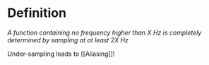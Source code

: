 # Definition

*A function containing no frequency higher than X Hz is completely determined by sampling at at least 2X Hz*

Under-sampling leads to [[Aliasing]]!